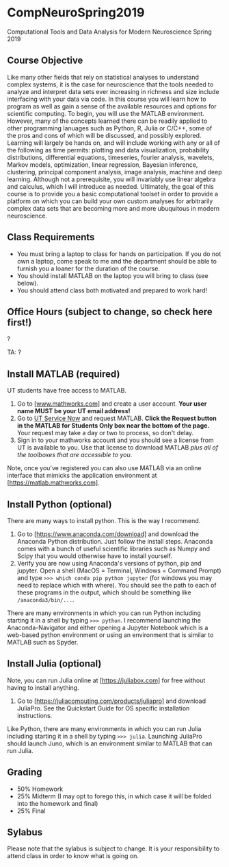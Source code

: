 # CompNeuroSpring2019
Computational Tools and Data Analysis for Modern Neuroscience Spring 2019

## Course Objective
Like many other fields that rely on statistical analyses to understand complex systems, it is the case for neuroscience that the tools needed to analyze and interpret data sets ever increasing in richness and size include interfacing with your data via code. In this course you will learn how to program as well as gain a sense of the available resources and options for scientific computing. To begin, you will use the MATLAB environment. However, many of the concepts learned there can be readily applied to other programming lanuages such as Python, R, Julia or C/C++, some of the pros and cons of which will be discussed, and possibly explored. Learning will largely be hands on, and will include working with any or all of the following as time permits: plotting and data visualization, probability distributions, differential equations, timeseries, fourier analysis, wavelets, Markov models, optimization, linear regression, Bayesian inference, clustering, principal component analysis, image analysis, machine and deep learning. Although not a prerequisite, you will invariably use linear algebra and calculus, which I will introduce as needed. Ultimately, the goal of this course is to provide you a basic computational toolset in order to provide a platform on which you can build your own custom analyses for arbitrarily complex data sets that are becoming more and more ubuquitous in modern neuroscience.

## Class Requirements
* You must bring a laptop to class for hands on participation. If you do not own a laptop, come speak to me and the department should be able to furnish you a loaner for the duration of the course.
* You should install MATLAB on the laptop you will bring to class (see below).
* You should attend class both motivated and prepared to work hard!

## Office Hours (subject to change, so check here first!)
?

TA: ?

## Install MATLAB (required)
UT students have free access to MATLAB.

1. Go to [www.mathworks.com] and create a user account. **Your user name MUST be your UT email address!**
2. Go to [UT Service Now](https://ut.service-now.com/utss/catalogoverview.do?sysparam_citems_id=f9d65c7c4ff9d200f6897bcd0210c77d&sysparam_cat_id=e0d08b13c3330100c8b837659bba8fb4,Information%20Technology&sys_click_name=features&sys_features=1) and request MATLAB. **Click the Request button in the MATLAB for Students Only box near the bottom of the page.** Your request may take a day or two to process, so don't delay.
3. Sign in to your mathworks account and you should see a license from UT is available to you. Use that license to download MATLAB *plus all of the toolboxes that are accessible to you*.

Note, once you've registered you can also use MATLAB via an online interface that mimicks the application environment at [https://matlab.mathworks.com].

## Install Python (optional)
There are many ways to install python. This is the way I recommend.

1. Go to [https://www.anaconda.com/download] and download the Anaconda Python distribution. Just follow the install steps. Anaconda comes with a bunch of useful scientific libraries such as Numpy and Scipy that you would otherwise have to install yourself.
2. Verify you are now using Anaconda's versions of python, pip and jupyter. Open a shell (MacOS = Terminal, Windows = Command Prompt) and type `>>> which conda pip python jupyter` (for windows you may need to replace which with where). You should see the path to each of these programs in the output, which should be something like `/anaconda3/bin/...`.

There are many environments in which you can run Python including starting it in a shell by typing `>>> python`. I recommend launching the Anaconda-Navigator and either opening a Jupyter Notebook which is a web-based python environment or using an environment that is similar to MATLAB such as Spyder.

## Install Julia (optional)
Note, you can run Julia online at [https://juliabox.com] for free without having to install anything.

1. Go to [https://juliacomputing.com/products/juliapro] and download JuliaPro. See the Quickstart Guide for OS specific installation instructions.

Like Python, there are many environments in which you can run Julia including starting it in a shell by typing `>>> julia`. Launching JuliaPro should launch Juno, which is an environment similar to MATLAB that can run Julia. 

## Grading
* 50% Homework
* 25% Midterm (I may opt to forego this, in which case it will be folded into the homework and final)
* 25% Final

## Sylabus
Please note that the sylabus is subject to change. It is your responsibility to attend class in order to know what is going on.
